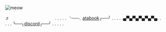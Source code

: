 
![meow](https://i.postimg.cc/x1gYgNCL/Zonder-titel14-20240722212730.png)

♬    ㅤㅤㅤㅤㅤㅤㅤㅤㅤㅤㅤ. . . . . ╰──╮[atabook](https://johto.atabook.org/)╭──╯ . . . . .▄▀▄▀▄▀▄▀▄▀▄. . . . . ╰──╮[discord](discordapp.com/users/894534177465180182)╭──╯ . . . . .
